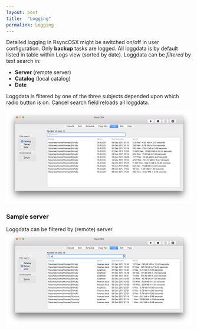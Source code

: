 ```yaml
---
layout: post
title:  "Logging"
permalink: Logging
---
```

Detailed logging in RsyncOSX might be switched on/off in user configuration. Only **backup** tasks are logged. All loggdata is by default listed in table within Logs view (sorted by date). Loggdata can be _filtered_ by text search in:

- **Server** (remote server)
- **Catalog** (local catalog)
- **Date**

Loggdata is filtered by one of the three subjects depended upon which radio button is on. Cancel search field reloads all loggdata.

![Schedule](/images/RsyncOSX/master/logging/log1.png)

### Sample server

Loggdata can be filtered by (remote) server.
![Schedule](/images/RsyncOSX/master/logging/log2.png)
